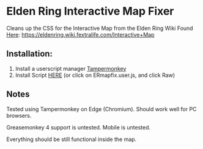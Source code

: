 # Elden Ring Interactive Map Fixer

Cleans up the CSS for the Interactive Map from the Elden Ring Wiki
Found [Here](https://eldenring.wiki.fextralife.com/Interactive+Map): https://eldenring.wiki.fextralife.com/Interactive+Map

## Installation:

1) Install a userscript manager [Tampermonkey](https://www.tampermonkey.net/)
2) Install Script [HERE](https://raw.githubusercontent.com/GCSkater/EldenRing-Userscript/master/ERmapfix.user.js) (or click on ERmapfix.user.js, and click Raw)
 
## Notes
Tested using Tampermonkey on Edge (Chromium). Should work well for PC browsers.

Greasemonkey 4 support is untested.
Mobile is untested.

Everything should be still functional inside the map. 
